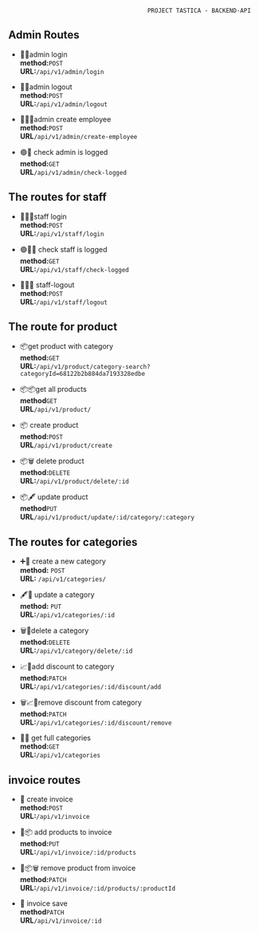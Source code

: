                                            PROJECT TASTICA - BACKEND-API

## Admin Routes

- 🔐💼admin login<br>
**method:**`POST`<br>
**URL:**`/api/v1/admin/login`

- 🚪💼admin logout<br>
**method:**`POST`<br>
**URL:**`/api/v1/admin/logout`

- 👨‍⚕️💼admin create employee<br>
**method:**`POST`<br>
**URL**`/api/v1/admin/create-employee`

- 🟢💼 check admin is logged<br>
**method:**`GET`<br>
**URL**`/api/v1/admin/check-logged`

<!-- - 🏤💼 create shop<br>
**method**`POST`<br>
**URL**`/api/v1/shop/create-shop` -->


## The routes for staff 

- 🔐👨‍💼staff login <br>
**method:**`POST`<br> 
**URL:**`/api/v1/staff/login`

- 🟢👨‍💼 check staff is logged<br> 
**method:**`GET`<br>
**URL:**`/api/v1/staff/check-logged`<br>

- 🚪👨‍💼 staff-logout <br>
**method:**`POST`<br> 
**URL:**`/api/v1/staff/logout` 

## The route for product

- 📦get product with category<br>
  **method:**`GET`<br>
  **URL:**`/api/v1/product/category-search?categoryId=68122b2b884da7193328edbe` 

- 📦📦get all products<br>
**method**`GET`<br>
**URL**`/api/v1/product/`

- 📦 create product<br>
**method:**`POST`<br>
**URL**`/api/v1/product/create`

- 📦🗑 delete product<br>
**method:**`DELETE`<br>
**URL:**`/api/v1/product/delete/:id`

- 📦🖋 update product<br>
**method**`PUT`<br>
**URL**`/api/v1/product/update/:id/category/:category`

## The routes for categories

- ➕📂 create a new category<br>
**method:** `POST`<br>
**URL:** `/api/v1/categories/`

- 🖋📂 update a category  
**method:** `PUT`<br>
**URL:**`/api/v1/categories/:id`

- 🗑📂delete a category<br> 
**method:**`DELETE`<br> 
**URL:**`/api/v1/category/delete/:id`

- 📈📂add discount to category<br> 
**method:**`PATCH`<br> 
**URL:**`/api/v1/categories/:id/discount/add`

- 🗑📈📂remove discount from category <br>
**method:**`PATCH`<br>
**URL:**`/api/v1/categories/:id/discount/remove`

- 📂📂 get full categories<br>
**method:**`GET`<br>
**URL:**`/api/v1/categories`


## invoice routes

- 📃 create invoice<br>
**method:**`POST`<br>
**URL:**`/api/v1/invoice`

- 📃📦 add products to invoice<br>
**method:**`PUT`<br>
**URL:**`/api/v1/invoice/:id/products`

- 📃📦🗑 remove product from invoice<br>
**method:**`PATCH`<br>
**URL:**`/api/v1/invoice/:id/products/:productId`

- 📃 invoice save <br>
**method**`PATCH`<br>
**URL**`/api/v1/invoice/:id`